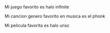 Mi juego favorito es halo infinite

Mi cancion genero favorito en musica es el phonk

Mi pelicula favorita es halo unsc
